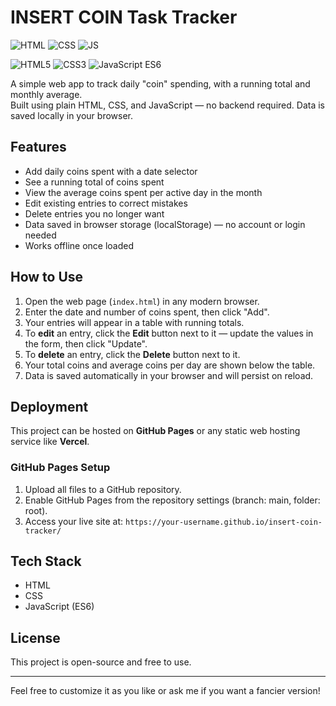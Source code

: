 # INSERT COIN Task Tracker

![HTML](https://img.shields.io/badge/HTML5-E34F26?logo=html5&logoColor=white&style=flat)
![CSS](https://img.shields.io/badge/CSS3-1572B6?logo=css3&logoColor=white&style=flat)
![JS](https://img.shields.io/badge/JavaScript%20(ES6%2B)-Modern-F7DF1E?logo=javascript&logoColor=black&style=flat)

![HTML5](https://img.shields.io/badge/HTML5-E34F26?logo=html5&logoColor=white)
![CSS3](https://img.shields.io/badge/CSS3-1572B6?logo=css3&logoColor=white)
![JavaScript ES6](https://img.shields.io/badge/JavaScript-ES6+-F7DF1E?logo=javascript&logoColor=black)


A simple web app to track daily "coin" spending, with a running total and monthly average.  
Built using plain HTML, CSS, and JavaScript — no backend required. Data is saved locally in your browser.

## Features

- Add daily coins spent with a date selector  
- See a running total of coins spent  
- View the average coins spent per active day in the month
- Edit existing entries to correct mistakes
- Delete entries you no longer want 
- Data saved in browser storage (localStorage) — no account or login needed  
- Works offline once loaded  

## How to Use

1. Open the web page (`index.html`) in any modern browser.  
2. Enter the date and number of coins spent, then click "Add".  
3. Your entries will appear in a table with running totals.
4. To **edit** an entry, click the **Edit** button next to it — update the values in the form, then click "Update".
5. To **delete** an entry, click the **Delete** button next to it.
6. Your total coins and average coins per day are shown below the table.  
7. Data is saved automatically in your browser and will persist on reload.

## Deployment

This project can be hosted on **GitHub Pages** or any static web hosting service like **Vercel**.

### GitHub Pages Setup

1. Upload all files to a GitHub repository.  
2. Enable GitHub Pages from the repository settings (branch: main, folder: root).  
3. Access your live site at: `https://your-username.github.io/insert-coin-tracker/`

## Tech Stack

- HTML  
- CSS  
- JavaScript (ES6)  

## License

This project is open-source and free to use.

---

Feel free to customize it as you like or ask me if you want a fancier version!
